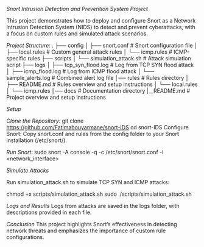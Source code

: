 *Snort Intrusion Detection and Prevention System Project*

This project demonstrates how to deploy and configure Snort as a Network Intrusion Detection System (NIDS) to detect and prevent cyberattacks, 
with a focus on custom rules and simulated attack scenarios.


*Project Structure:*
.
├── config
│   ├── snort.conf            # Snort configuration file
│   ├── local.rules           # Custom general attack rules
│   └── icmp.rules            # ICMP-specific rules
├── scripts
│   └── simulation_attack.sh  # Attack simulation script
├── logs
│   ├── tcp_syn_flood.log     # Log from TCP SYN flood attack
│   ├── icmp_flood.log        # Log from ICMP flood attack
│   └── sample_alerts.log     # Combined alert log file
│── rules                     # Rules directory
│   ├── README.md             # Rules overview and setup instructions
│   └── local.rules
│   └── icmp.rules
│── docs                      # Documentation directory
|__README.md                  # Project overview and setup instructions


*Setup*

*Clone the Repository:*
git clone https://github.com/Fatimabouyarmane/snort-IDS
cd snort-IDS
Configure Snort: Copy snort.conf and rules from the config folder to your Snort installation (/etc/snort/).

*Run Snort:*
sudo snort -A console -q -c /etc/snort/snort.conf -i <network_interface>


*Simulate Attacks*

Run simulation_attack.sh to simulate TCP SYN and ICMP attacks:

chmod +x scripts/simulation_attack.sh
sudo ./scripts/simulation_attack.sh

*Logs and Results*
Logs from attacks are saved in the logs folder, with descriptions provided in each file.

*Conclusion*
This project highlights Snort’s effectiveness in detecting network threats and emphasizes the importance of custom rule configurations.